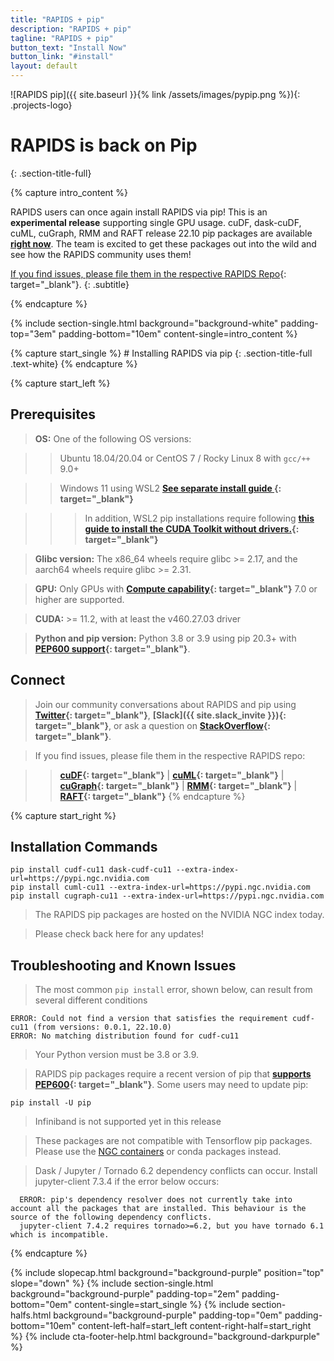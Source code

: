 ```yaml
---
title: "RAPIDS + pip"
description: "RAPIDS + pip"
tagline: "RAPIDS + pip"
button_text: "Install Now"
button_link: "#install"
layout: default
---
```


![RAPIDS pip]({{ site.baseurl }}{% link /assets/images/pypip.png %}){: .projects-logo}


# RAPIDS is back on Pip
{: .section-title-full}

{% capture intro_content %}

RAPIDS users can once again install RAPIDS via pip!  This is an **experimental release** supporting single GPU usage.  cuDF, dask-cuDF, cuML, cuGraph, RMM and RAFT release 22.10 pip packages are available **[right now](#install)**.  The team is excited to get these packages out into the wild and see how the RAPIDS community uses them!

[If you find issues, please file them in the respective RAPIDS Repo](https://github.com/rapidsai){: target="_blank"}.
{: .subtitle}

{% endcapture %}

{% include section-single.html
    background="background-white" 
    padding-top="3em" padding-bottom="10em" 
    content-single=intro_content
%}

<div id="install"></div>
{% capture start_single %}
# Installing RAPIDS via pip
{: .section-title-full .text-white}
{% endcapture %}

{% capture start_left %}

## Prerequisites

> <i class="fas fa-desktop text-white"></i> **OS:** One of the following OS versions:

>> <i class="fa-brands fa-ubuntu text-white"></i> Ubuntu 18.04/20.04 or CentOS 7 / Rocky Linux 8 with <code>gcc/++</code> 9.0+
	
>> <i class="fas fa-desktop text-white"></i> Windows 11 using WSL2  **[See separate install guide <i class="fa fa-angle-double-right" aria-hidden="true"></i>](wsl2.html){: target="_blank"}** 

>>> <i class="fas fa-chevron-circle-right text-white"></i> In addition, WSL2 pip installations require following **[this guide to install the CUDA Toolkit without drivers.](https://docs.nvidia.com/cuda/wsl-user-guide/index.html#cuda-support-for-wsl2){: target="_blank"}** 

> <i class="fas fa-info-circle text-white"></i> **Glibc version:** The x86_64 wheels require glibc >= 2.17, and the aarch64 wheels require glibc >= 2.31.

> <i class="fas fa-microchip text-white"></i> **GPU:** Only GPUs with **[Compute capability](https://developer.nvidia.com/cuda-gpus){: target="_blank"}** 7.0 or higher are supported.
  
> <i class="fas fa-download text-white"></i> **CUDA:** >= 11.2, with at least the v460.27.03 driver

> <i class="fab fa-python text-white"></i> **Python and pip version:** Python 3.8 or 3.9 using pip 20.3+ with **[PEP600 support](https://peps.python.org/pep-0600/){: target="_blank"}**.

## <i class="far fa-comments text-white"></i> Connect 

> Join our community conversations about RAPIDS and pip using **[Twitter](https://twitter.com/rapidsai){: target="_blank"}**, **[Slack]({{ site.slack_invite }}){: target="_blank"}**, or ask a question on **[StackOverflow](https://stackoverflow.com/tags/rapids){: target="_blank"}**.

> If you find issues, please file them in the respective RAPIDS repo:

>> **[cuDF](https://github.com/rapidsai/cudf/issues/new/choose ){: target="_blank"}** | 
>> **[cuML](https://github.com/rapidsai/cuml/issues/new/choose ){: target="_blank"}** | 
>> **[cuGraph](https://github.com/rapidsai/cugraph/issues/new/choose ){: target="_blank"}** | 
>> **[RMM](https://github.com/rapidsai/rmm/issues/new/choose ){: target="_blank"}** | 
>> **[RAFT](https://github.com/rapidsai/raft/issues/new/choose ){: target="_blank"}**
{% endcapture %}

{% capture start_right %}
## <i class="fad fa-terminal text-white"></i> Installation Commands


	pip install cudf-cu11 dask-cudf-cu11 --extra-index-url=https://pypi.ngc.nvidia.com
	pip install cuml-cu11 --extra-index-url=https://pypi.ngc.nvidia.com
	pip install cugraph-cu11 --extra-index-url=https://pypi.ngc.nvidia.com

> <i class="fas fa-info-circle text-white"></i> The RAPIDS pip packages are hosted on the NVIDIA NGC index today. 

> <i class="fas fa-info-circle text-white"></i> Please check back here for any updates!

## <i class="fa-solid fa-screwdriver-wrench text-white"></i> Troubleshooting and Known Issues

> <i class="fas fa-info-circle text-white"></i> The most common `pip install` error, shown below, can result from several different conditions

    ERROR: Could not find a version that satisfies the requirement cudf-cu11 (from versions: 0.0.1, 22.10.0)
    ERROR: No matching distribution found for cudf-cu11

> <i class="fas fa-info-circle text-white"></i> Your Python version must be 3.8 or 3.9.

> <i class="fas fa-chevron-circle-right text-white"></i> RAPIDS pip packages require a recent version of pip that **[supports PEP600](https://peps.python.org/pep-0600/https://peps.python.org/pep-0600/){: target="_blank"}**.  Some users may need to update pip:
	
	pip install -U pip

> <i class="fas fa-chevron-circle-right text-white"></i> Infiniband is not supported yet in this release

> <i class="fas fa-chevron-circle-right text-white"></i> These packages are not compatible with Tensorflow pip packages. Please use the <a href="https://catalog.ngc.nvidia.com/orgs/nvidia/containers/tensorflow">NGC containers</a> or conda packages instead.

> <i class="fas fa-chevron-circle-right text-white"></i> Dask / Jupyter / Tornado 6.2 dependency conflicts can occur. Install jupyter-client 7.3.4 if the error below occurs:

      ERROR: pip's dependency resolver does not currently take into account all the packages that are installed. This behaviour is the source of the following dependency conflicts.
      jupyter-client 7.4.2 requires tornado>=6.2, but you have tornado 6.1 which is incompatible.


{% endcapture %}

{% include slopecap.html 
    background="background-purple" 
    position="top" 
    slope="down" 
%}
{% include section-single.html
    background="background-purple" 
    padding-top="2em" padding-bottom="0em" 
    content-single=start_single
%}
{% include section-halfs.html 
    background="background-purple" 
    padding-top="0em" padding-bottom="10em" 
    content-left-half=start_left 
    content-right-half=start_right 
%} 
{% include cta-footer-help.html 
   background="background-darkpurple" 
%}
